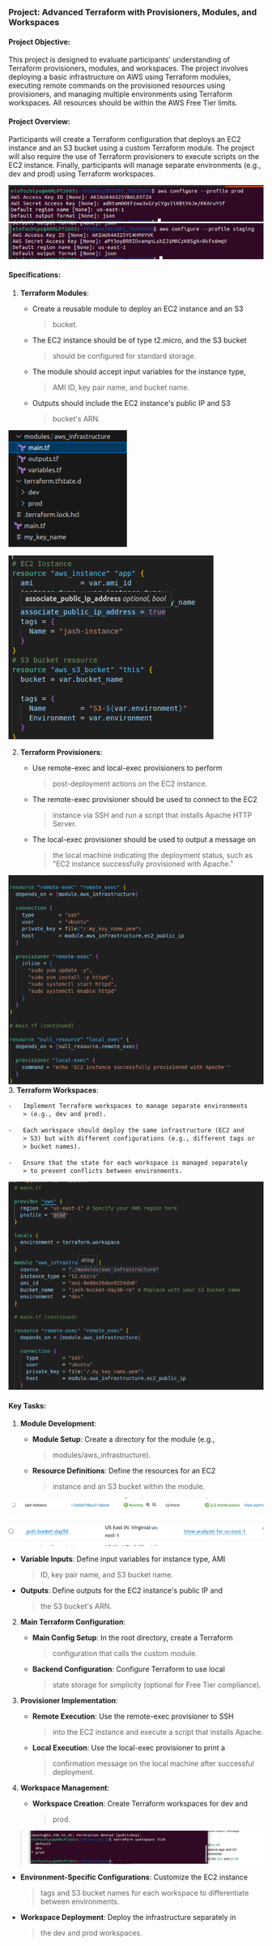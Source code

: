 ### **Project: Advanced Terraform with Provisioners, Modules, and Workspaces**

#### **Project Objective:**

This project is designed to evaluate participants\' understanding of
Terraform provisioners, modules, and workspaces. The project involves
deploying a basic infrastructure on AWS using Terraform modules,
executing remote commands on the provisioned resources using
provisioners, and managing multiple environments using Terraform
workspaces. All resources should be within the AWS Free Tier limits.

#### **Project Overview:**

Participants will create a Terraform configuration that deploys an EC2
instance and an S3 bucket using a custom Terraform module. The project
will also require the use of Terraform provisioners to execute scripts
on the EC2 instance. Finally, participants will manage separate
environments (e.g., dev and prod) using Terraform workspaces.

![](photos/media/image4.png)
![](photos/media/image2.png)

#### 

#### 

#### 

#### 

#### 

#### 

#### 

#### 

#### 

#### **Specifications:**

1.  **Terraform Modules**:

    -   Create a reusable module to deploy an EC2 instance and an S3
        > bucket.

    -   The EC2 instance should be of type t2.micro, and the S3 bucket
        > should be configured for standard storage.

    -   The module should accept input variables for the instance type,
        > AMI ID, key pair name, and bucket name.

    -   Outputs should include the EC2 instance's public IP and S3
        > bucket's ARN.

![](photos/media/image6.png)

![](photos/media/image9.png)

2.  **Terraform Provisioners**:

    -   Use remote-exec and local-exec provisioners to perform
        > post-deployment actions on the EC2 instance.

    -   The remote-exec provisioner should be used to connect to the EC2
        > instance via SSH and run a script that installs Apache HTTP
        > Server.

    -   The local-exec provisioner should be used to output a message on
        > the local machine indicating the deployment status, such as
        > \"EC2 instance successfully provisioned with Apache.\"

![](photos/media/image7.png)
3.  **Terraform Workspaces**:

    -   Implement Terraform workspaces to manage separate environments
        > (e.g., dev and prod).

    -   Each workspace should deploy the same infrastructure (EC2 and
        > S3) but with different configurations (e.g., different tags or
        > bucket names).

    -   Ensure that the state for each workspace is managed separately
        > to prevent conflicts between environments.

![](photos/media/image5.png)

#### **Key Tasks:**

1.  **Module Development**:

    -   **Module Setup**: Create a directory for the module (e.g.,
        > modules/aws_infrastructure).

    -   **Resource Definitions**: Define the resources for an EC2
        > instance and an S3 bucket within the module.

![](photos/media/image1.png)

![](photos/media/image8.png)

-   **Variable Inputs**: Define input variables for instance type, AMI
    > ID, key pair name, and S3 bucket name.

-   **Outputs**: Define outputs for the EC2 instance\'s public IP and
    > the S3 bucket\'s ARN.

2.  **Main Terraform Configuration**:

    -   **Main Config Setup**: In the root directory, create a Terraform
        > configuration that calls the custom module.

    -   **Backend Configuration**: Configure Terraform to use local
        > state storage for simplicity (optional for Free Tier
        > compliance).

3.  **Provisioner Implementation**:

    -   **Remote Execution**: Use the remote-exec provisioner to SSH
        > into the EC2 instance and execute a script that installs
        > Apache.

    -   **Local Execution**: Use the local-exec provisioner to print a
        > confirmation message on the local machine after successful
        > deployment.

4.  **Workspace Management**:

    -   **Workspace Creation**: Create Terraform workspaces for dev and
        > prod.

> ![](photos/media/image3.png)

-   **Environment-Specific Configurations**: Customize the EC2 instance
    > tags and S3 bucket names for each workspace to differentiate
    > between environments.

-   **Workspace Deployment**: Deploy the infrastructure separately in
    > the dev and prod workspaces.
